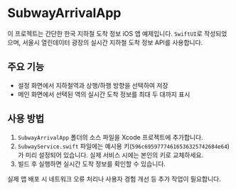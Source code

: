 # SubwayArrivalApp

이 프로젝트는 간단한 한국 지하철 도착 정보 iOS 앱 예제입니다. `SwiftUI`로 작성되었으며, 서울시 열린데이터 광장의 실시간 지하철 도착 정보 API를 사용합니다.

## 주요 기능
- 설정 화면에서 지하철역과 상행/하행 방향을 선택하여 저장
- 메인 화면에서 선택된 역의 실시간 도착 정보를 최대 두 대까지 표시

## 사용 방법
1. `SubwayArrivalApp` 폴더의 소스 파일을 Xcode 프로젝트에 추가합니다.
2. `SubwayService.swift` 파일에는 예시용 키(`596c69597774616536325742684e64`)가 미리 설정되어 있습니다. 실제 서비스 시에는 본인의 키로 교체하세요.
3. 빌드 후 실행하면 실시간 도착 정보를 확인할 수 있습니다.

실제 앱 배포 시 네트워크 오류 처리나 사용자 경험 개선 등 추가 작업이 필요합니다.
